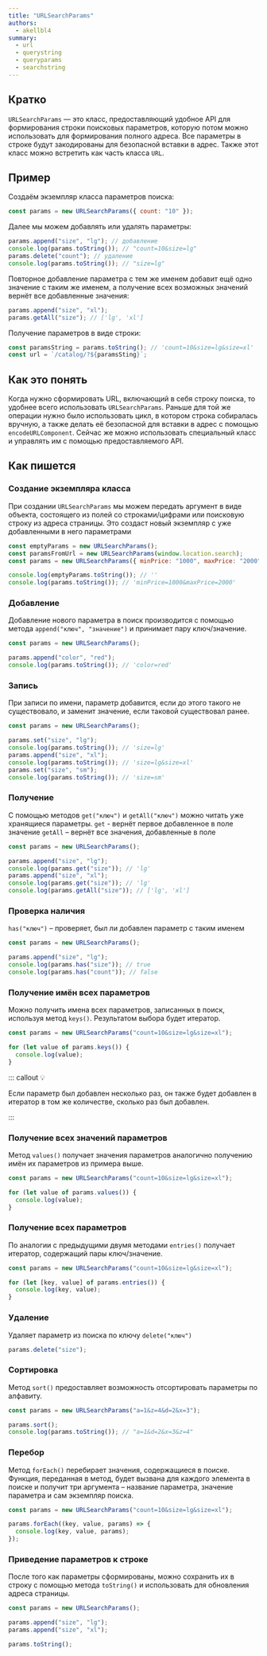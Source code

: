 ```yaml
---
title: "URLSearchParams"
authors:
  - akellbl4
summary:
  - url
  - querystring
  - queryparams
  - searchstring
---
```


## Кратко

`URLSearchParams` — это класс, предоставляющий удобное API для формирования строки поисковых параметров, которую потом можно использовать для формирования полного адреса. Все параметры в строке будут закодированы для безопасной вставки в адрес. Также этот класс можно встретить как часть класса `URL`.

## Пример

Создаём экземпляр класса параметров поиска:

```js
const params = new URLSearchParams({ count: "10" });
```

Далее мы можем добавлять или удалять параметры:

```js
params.append("size", "lg"); // добавление
console.log(params.toString()); // "count=10&size=lg"
params.delete("count"); // удаление
console.log(params.toString()); // "size=lg"
```

Повторное добавление параметра с тем же именем добавит ещё одно значение с таким же именем, а получение всех возможных значений вернёт все добавленные значения:

```js
params.append("size", "xl");
params.getAll("size"); // ['lg', 'xl']
```

Получение параметров в виде строки:

```js
const paramsString = params.toString(); // 'count=10&size=lg&size=xl'
const url = `/catalog/?${paramsSting}`;
```

## Как это понять

Когда нужно сформировать URL, включающий в себя строку поиска, то удобнее всего использовать `URLSearchParams`. Раньше для той же операции нужно было использовать цикл, в котором строка собиралась вручную, а также делать её безопасной для вставки в адрес с помощью `encodeURLComponent`. Сейчас же можно использовать специальный класс и управлять им с помощью предоставляемого API.

## Как пишется

### Создание экземпляра класса

При создании `URLSearchParams` мы можем передать аргумент в виде объекта, состоящего из полей со строками/цифрами или поисковую строку из адреса страницы. Это создаст новый экземпляр с уже добавленными в него параметрами

```js
const emptyParams = new URLSearchParams();
const paramsFromUrl = new URLSearchParams(window.location.search);
const params = new URLSearchParams({ minPrice: "1000", maxPrice: "2000" });

console.log(emptyParams.toString()); // ''
console.log(params.toString()); // 'minPrice=1000&maxPrice=2000'
```

### Добавление

Добавление нового параметра в поиск производится с помощью метода `append("ключ", "значение")` и принимает пару ключ/значение.

```js
const params = new URLSearchParams();

params.append("color", "red");
console.log(params.toString()); // 'color=red'
```

### Запись

При записи по имени, параметр добавится, если до этого такого не существовало, и заменит значение, если таковой существовал ранее.

```js
const params = new URLSearchParams();

params.set("size", "lg");
console.log(params.toString()); // 'size=lg'
params.append("size", "xl");
console.log(params.toString()); // 'size=lg&size=xl'
params.set("size", "sm");
console.log(params.toString()); // 'size=sm'
```

### Получение

С помощью методов `get("ключ")` и `getAll("ключ")` можно читать уже хранящиеся параметры.
`get` - вернёт первое добавленное в поле значение
`getAll` – вернёт все значения, добавленные в поле

```js
const params = new URLSearchParams();

params.append("size", "lg");
console.log(params.get("size")); // 'lg'
params.append("size", "xl");
console.log(params.get("size")); // 'lg'
console.log(params.getAll("size")); // ['lg', 'xl']
```

### Проверка наличия

`has("ключ")` – проверяет, был ли добавлен параметр с таким именем

```js
const params = new URLSearchParams();

params.append("size", "lg");
console.log(params.has("size")); // true
console.log(params.has("count")); // false
```

### Получение имён всех параметров

Можно получить имена всех параметров, записанных в поиск, используя метод `keys()`. Результатом выбора будет итератор.

```js
const params = new URLSearchParams("count=10&size=lg&size=xl");

for (let value of params.keys()) {
  console.log(value);
}
```

::: callout 💡

Если параметр был добавлен несколько раз, он также будет добавлен в итератор в том же количестве, сколько раз был добавлен.

:::

### Получение всех значений параметров

Метод `values()` получает значения параметров аналогично получению имён их параметров из примера выше.

```js
const params = new URLSearchParams("count=10&size=lg&size=xl");

for (let value of params.values()) {
  console.log(value);
}
```

### Получение всех параметров

По аналогии с предыдущими двумя методами `entries()` получает итератор, содержащий пары ключ/значение.

```js
const params = new URLSearchParams("count=10&size=lg&size=xl");

for (let [key, value] of params.entries()) {
  console.log(key, value);
}
```

### Удаление

Удаляет параметр из поиска по ключу `delete("ключ")`

```js
params.delete("size");
```

### Сортировка

Метод `sort()` предоставляет возможность отсортировать параметры по алфавиту.

```js
const params = new URLSearchParams("a=1&z=4&d=2&x=3");

params.sort();
console.log(params.toString()); // "a=1&d=2&x=3&z=4"
```

### Перебор

Метод `forEach()` перебирает значения, содержащиеся в поиске. Функция, переданная в метод, будет вызвана для каждого элемента в поиске и получит три аргумента – название параметра, значение параметра и сам экземпляр поиска.

```js
const params = new URLSearchParams("count=10&size=lg&size=xl");

params.forEach((key, value, params) => {
  console.log(key, value, params);
});
```

### Приведение параметров к строке

После того как параметры сформированы, можно сохранить их в строку с помощью метода `toString()` и использовать для обновления адреса страницы.

```js
const params = new URLSearchParams();

params.append("size", "lg");
params.append("size", "xl");

params.toString();
```
